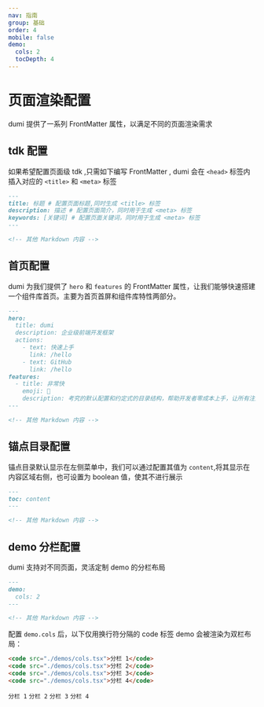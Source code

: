 ```yaml
---
nav: 指南
group: 基础
order: 4
mobile: false
demo:
  cols: 2
  tocDepth: 4
---
```


# 页面渲染配置

dumi 提供了一系列 FrontMatter 属性，以满足不同的页面渲染需求

## tdk 配置

如果希望配置页面级 tdk ,只需如下编写 FrontMatter , dumi 会在 `<head>` 标签内插入对应的 `<title>` 和 `<meta>` 标签

```md
---
title: 标题 # 配置页面标题,同时生成 <title> 标签
description: 描述 # 配置页面简介，同时用于生成 <meta> 标签
keywords: [关键词] # 配置页面关键词，同时用于生成 <meta> 标签
---

<!-- 其他 Markdown 内容 -->
```

## 首页配置

dumi 为我们提供了 `hero` 和 `features` 的 FrontMatter 属性，让我们能够快速搭建一个组件库首页。主要为首页首屏和组件库特性两部分。

```md
---
hero:
  title: dumi
  description: 企业级前端开发框架
  actions:
    - text: 快速上手
      link: /hello
    - text: GitHub
      link: /hello
features:
  - title: 非常快
    emoji: 🚀
    description: 考究的默认配置和约定式的目录结构，帮助开发者零成本上手，让所有注意力都能放在文档编写和组件开发上
---

<!-- 其他 Markdown 内容 -->
```

## 锚点目录配置

锚点目录默认显示在左侧菜单中，我们可以通过配置其值为 `content`,将其显示在内容区域右侧，也可设置为 boolean 值，使其不进行展示

```md
---
toc: content
---

<!-- 其他 Markdown 内容 -->
```

## demo 分栏配置

dumi 支持对不同页面，灵活定制 demo 的分栏布局

```md
---
demo:
  cols: 2
---

<!-- 其他 Markdown 内容 -->
```

配置 `demo.cols` 后，以下仅用换行符分隔的 code 标签 demo 会被渲染为双栏布局：

```md
<code src="./demos/cols.tsx">分栏 1</code>
<code src="./demos/cols.tsx">分栏 2</code>
<code src="./demos/cols.tsx">分栏 3</code>
<code src="./demos/cols.tsx">分栏 4</code>
```

<code id="foo" src="./demos/cols.tsx">分栏 1</code>
<code id="bar" src="./demos/cols.tsx">分栏 2</code>
<code id="baz" src="./demos/cols.tsx">分栏 3</code>
<code id="other" src="./demos/cols.tsx">分栏 4</code>
